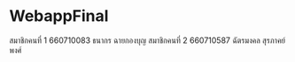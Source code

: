 # WebappFinal
สมาชิกคนที่ 1 660710083 ธนากร ฉายกองบุญ
สมาชิกคนที่ 2 660710587 ฉัตรมงคล สุรภาคย์พงศ์
